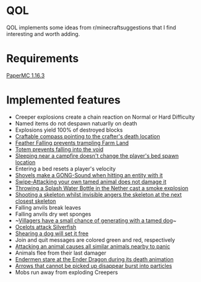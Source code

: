 # QOL
QOL implements some ideas from r/minecraftsuggestions that I find interesting and worth adding.

# Requirements
[PaperMC 1.16.3](https://papermc.io/)

# Implemented features
- Creeper explosions create a chain reaction on Normal or Hard Difficulty
- Named items do not despawn natuarlly on death
- Explosions yield 100% of destroyed blocks
- [Craftable compass pointing to the crafter's death location](https://www.reddit.com/r/minecraftsuggestions/comments/97qpbj/crafting_a_totem_with_a_compass_makes_it_point_to/)
- [Feather Falling prevents trampling Farm Land](https://www.reddit.com/r/minecraftsuggestions/comments/9drs9h/feather_falling_should_prevent_farmland_from/)
- [Totem prevents falling into the void](https://www.reddit.com/r/minecraftsuggestions/comments/815oon/if_you_fall_into_the_void_with_a_totem_in_your/)
- [Sleeping near a campfire doesn't change the player's bed spawn location](https://www.reddit.com/r/minecraftsuggestions/comments/hv6tk2/place_your_bed_near_a_campfire_and_say_no_to/)
- Entering a bed resets a player's velocity
- [Shovels make a GONG-Sound when hitting an entity with it](https://www.reddit.com/r/minecraftsuggestions/comments/4no4l2/shovels_make_a_gong_sound_when_striking_a_player/)
- [Swipe-Attacking your own tamed animal does not damage it](https://www.reddit.com/r/minecraftsuggestions/comments/4c0jyf/hey_mojang_can_you_please_make_it_so_that_the/)
- [Throwing a Splash Water Bottle in the Nether cast a smoke explosion](https://www.reddit.com/r/minecraftsuggestions/comments/hpq33e/water_acting_as_a_smoke_grenade_in_the_nether/)
- [Shooting a skeleton whilst invisible angers the skeleton at the next closest skeleton](https://www.reddit.com/r/minecraftsuggestions/comments/4y8dyb/shooting_a_skeleton_while_invisible_makes_him/)
- Falling anvils break leaves
- Falling anvils dry wet sponges
- ~[Villagers have a small chance of generating with a tamed dog](https://www.reddit.com/r/minecraftsuggestions/comments/51wvce/villagers_should_rarely_spawn_with_tamed_wolves/)~
- [Ocelots attack Silverfish](https://www.reddit.com/r/minecraftsuggestions/comments/5e25gg/cats_should_attack_silverfish/)
- [Shearing a dog will set it free](https://www.reddit.com/r/minecraftsuggestions/comments/58bqps/a_dog_can_be_let_go_by_shearing_off_its_collar/)
- Join and quit messages are colored green and red, respectively
- [Attacking an animal causes all similar animals nearby to panic](https://www.reddit.com/r/minecraftsuggestions/comments/8v9haa/when_an_animal_gets_hurt_by_a_player_not_only_the/)
- Animals flee from their last damager
- [Endermen stare at the Ender Dragon during its death animation](https://www.reddit.com/r/minecraftsuggestions/comments/6dmcpw/when_the_enderdragon_has_no_health_leftas_its/)
- [Arrows that cannot be picked up disappear burst into particles](https://www.reddit.com/r/minecraftsuggestions/comments/7x50vt/small_changes_to_the_infinity_enchantment/)
- Mobs run away from exploding Creepers